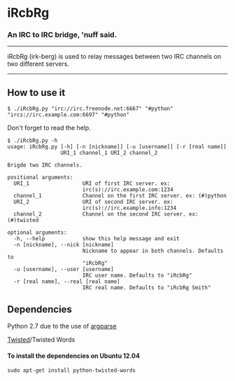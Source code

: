 iRcbRg
======

### An IRC to IRC bridge, 'nuff said. ###


************************
iRcbRg (irk-berg) is used to relay messages between two IRC channels on two different servers.
************************

How to use it
-------------
```
$ ./iRcbRg.py "irc://irc.freenode.net:6667" "#python" "ircs://irc.example.com:6697" "#python"
```
Don't forget to read the help.
```
$ ./iRcbRg.py -h
usage: iRcbRg.py [-h] [-n [nickname]] [-u [username]] [-r [real name]]
                 URI_1 channel_1 URI_2 channel_2

Brigde two IRC channels.

positional arguments:
  URI_1                 URI of first IRC server. ex:
                        irc(s)://irc.example.com:1234
  channel_1             Channel on the first IRC server. ex: (#)python
  URI_2                 URI of second IRC server. ex:
                        irc(s)://irc.example.info:1234
  channel_2             Channel on the second IRC server. ex: (#)twisted

optional arguments:
  -h, --help            show this help message and exit
  -n [nickname], --nick [nickname]
                        Nickname to appear in both channels. Defaults to
                        "iRcbRg"
  -u [username], --user [username]
                        IRC user name. Defaults to "iRcbRg"
  -r [real name], --real [real name]
                        IRC real name. Defaults to "iRcbRg Smith"
```

Dependencies
------------
Python 2.7 due to the use of [argparse](http://docs.python.org/dev/library/argparse.html)

[Twisted](https://en.wikipedia.org/wiki/Twisted_(software))/Twisted Words

#### To install the dependencies on Ubuntu 12.04 ####
```
sudo apt-get install python-twisted-words
```
